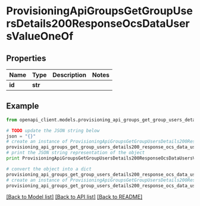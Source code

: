 # ProvisioningApiGroupsGetGroupUsersDetails200ResponseOcsDataUsersValueOneOf


## Properties
Name | Type | Description | Notes
------------ | ------------- | ------------- | -------------
**id** | **str** |  | 

## Example

```python
from openapi_client.models.provisioning_api_groups_get_group_users_details200_response_ocs_data_users_value_one_of import ProvisioningApiGroupsGetGroupUsersDetails200ResponseOcsDataUsersValueOneOf

# TODO update the JSON string below
json = "{}"
# create an instance of ProvisioningApiGroupsGetGroupUsersDetails200ResponseOcsDataUsersValueOneOf from a JSON string
provisioning_api_groups_get_group_users_details200_response_ocs_data_users_value_one_of_instance = ProvisioningApiGroupsGetGroupUsersDetails200ResponseOcsDataUsersValueOneOf.from_json(json)
# print the JSON string representation of the object
print ProvisioningApiGroupsGetGroupUsersDetails200ResponseOcsDataUsersValueOneOf.to_json()

# convert the object into a dict
provisioning_api_groups_get_group_users_details200_response_ocs_data_users_value_one_of_dict = provisioning_api_groups_get_group_users_details200_response_ocs_data_users_value_one_of_instance.to_dict()
# create an instance of ProvisioningApiGroupsGetGroupUsersDetails200ResponseOcsDataUsersValueOneOf from a dict
provisioning_api_groups_get_group_users_details200_response_ocs_data_users_value_one_of_form_dict = provisioning_api_groups_get_group_users_details200_response_ocs_data_users_value_one_of.from_dict(provisioning_api_groups_get_group_users_details200_response_ocs_data_users_value_one_of_dict)
```
[[Back to Model list]](../README.md#documentation-for-models) [[Back to API list]](../README.md#documentation-for-api-endpoints) [[Back to README]](../README.md)


